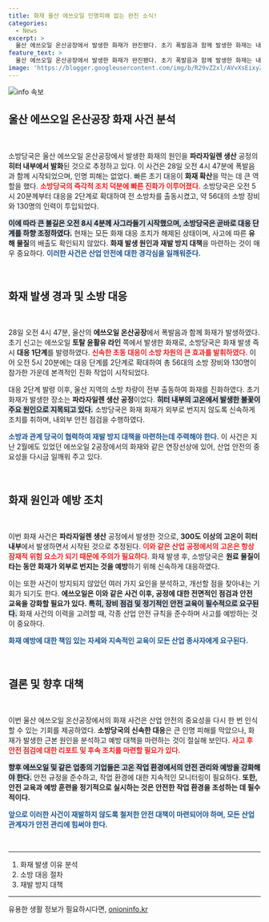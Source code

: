 ```yaml
---
title: 화재 울산 에쓰오일 인명피해 없는 완진 소식!
categories:
  - News
excerpt: >
  울산 에쓰오일 온산공장에서 발생한 화재가 완진됐다. 초기 폭발음과 함께 발생한 화재는 내부 히터에서 시작된 것으로 추정되며, 다행히 인명피해는 없었다.
feature_text: >
  울산 에쓰오일 온산공장에서 발생한 화재가 완진됐다. 초기 폭발음과 함께 발생한 화재는 내부 히터에서 시작된 것으로 추정되며, 다행히 인명피해는 없었다.
image: 'https://blogger.googleusercontent.com/img/b/R29vZ2xl/AVvXsEixyZcFfHzMRdzZMjFBmAUKJYCLCGyLL1o632UiGVXcaFdKo_bkvkuCioo0uUKlGfBVcT3P84aROyZIXSBEx3Aw5nCQ3pTgDom1WDC4m8eifvWiAmWEEVb4x6G_l8C0QH225ldMjyaFvpxGEBGNO37VmDTDMHGhJPq73UglMfDca1-0aw/s1600/blogspot.png'
---
```


<p><img src="https://blogger.googleusercontent.com/img/b/R29vZ2xl/AVvXsEixyZcFfHzMRdzZMjFBmAUKJYCLCGyLL1o632UiGVXcaFdKo_bkvkuCioo0uUKlGfBVcT3P84aROyZIXSBEx3Aw5nCQ3pTgDom1WDC4m8eifvWiAmWEEVb4x6G_l8C0QH225ldMjyaFvpxGEBGNO37VmDTDMHGhJPq73UglMfDca1-0aw/s1600/blogspot.png" alt="info 속보" /></p>

<h2 data-ke-size="size26">울산 에쓰오일 온산공장 화재 사건 분석</h2>

<p data-ke-size="size16">&nbsp;</p>

<p>소방당국은 울산 에쓰오일 온산공장에서 발생한 화재의 원인을 <strong>파라자일렌 생산</strong> 공정의 <b>히터 내부에서 발화</b>된 것으로 추정하고 있다. 이 사건은 28일 오전 4시 47분에 폭발음과 함께 시작되었으며, 인명 피해는 없었다. 빠른 초기 대응이 <strong>화재 확산</strong>을 막는 데 큰 역할을 했다. <b><span style="color: #ee2323;">소방당국의 즉각적 조치 덕분에 빠른 진화가 이루어졌다.</span></b> 소방당국은 오전 5시 20분께부터 대응을 2단계로 확대하여 전 소방차를 출동시켰고, 약 56대의 소방 장비와 130명의 인력이 투입되었다.</p>

<p><b><span style="background-color: #21538527;">이에 따라 큰 불길은 오전 8시 4분께 사그라들기 시작했으며, 소방당국은 곧바로 대응 단계를 하향 조정하였다.</span></b> 현재는 모든 화재 대응 조치가 해제된 상태이며, 사고에 따른 <strong>유해 물질</strong>의 배출도 확인되지 않았다. <strong>화재 발생 원인과 재발 방지 대책</strong>을 마련하는 것이 매우 중요하다. <b><span style="color: #1a5490;">이러한 사건은 산업 안전에 대한 경각심을 일깨워준다.</span></b></p>

<p data-ke-size="size16">&nbsp;</p>

<h2 data-ke-size="size26">화재 발생 경과 및 소방 대응</h2>

<p data-ke-size="size16">&nbsp;</p>

<p>28일 오전 4시 47분, 울산의 <b>에쓰오일 온산공장</b>에서 폭발음과 함께 화재가 발생하였다. 초기 신고는 에쓰오일 <b>토탈 윤활유 라인</b> 쪽에서 발생한 화재로, 소방당국은 화재 발생 즉시 <strong>대응 1단계</strong>를 발령하였다. <b><span style="color: #ee2323;">신속한 초동 대응이 소방 차원의 큰 효과를 발휘하였다.</span></b> 이어 오전 5시 20분에는 대응 단계를 2단계로 확대하여 총 56대의 소방 장비와 130명이 참가한 가운데 본격적인 진화 작업이 시작되었다.</p>

<p>대응 2단계 발령 이후, 울산 지역의 소방 차량이 전부 출동하여 화재를 진화하였다. 초기 화재가 발생한 장소는 <b>파라자일렌 생산 공정</b>이었다. <b><span style="background-color: #21538527;">히터 내부의 고온에서 발생한 불꽃이 주요 원인으로 지목되고 있다.</span></b> 소방당국은 화재 화재가 외부로 번지지 않도록 신속하게 조치를 취하며, 내외부 안전 점검을 수행하였다.</p>

<p><b><span style="color: #1a5490;">소방과 관계 당국이 협력하여 재발 방지 대책을 마련하는데 주력해야 한다.</span></b> 이 사건은 지난 2월에도 있었던 에쓰오일 2공장에서의 화재와 같은 연장선상에 있어, 산업 안전의 중요성을 다시금 일깨워 주고 있다.</p>

<p data-ke-size="size16">&nbsp;</p>

<h2 data-ke-size="size26">화재 원인과 예방 조치</h2>

<p data-ke-size="size16">&nbsp;</p>

<p>이번 화재 사건은 <b>파라자일렌 생산</b> 공정에서 발생한 것으로, <strong>300도 이상의 고온이 히터 내부</strong>에서 발생하면서 시작된 것으로 추정된다. <b><span style="color: #ee2323;">이와 같은 산업 공정에서의 고온은 항상 잠재적 위험 요소가 되기 때문에 주의가 필요하다.</span></b> 화재 발생 후, 소방당국은 <strong>원료 물질이 타는 동안 화재가 외부로 번지는 것을 예방</strong>하기 위해 신속하게 대응하였다.</p>

<p>이는 또한 사건이 방지되지 않았던 여러 가지 요인을 분석하고, 개선할 점을 찾아내는 기회가 되기도 한다. <b>에쓰오일은 이와 같은 사건 이후, 공정에 대한 전면적인 점검과 안전 교육을 강화할 필요가 있다.</b> <b><span style="background-color: #21538527;">특히, 장비 점검 및 정기적인 안전 교육이 필수적으로 요구된다.</span></b> 화재 사건의 이력을 고려할 때, 각종 산업 안전 규칙을 준수하며 사고를 예방하는 것이 중요하다.</p>

<p><b><span style="color: #1a5490;">화재 예방에 대한 책임 있는 자세와 지속적인 교육이 모든 산업 종사자에게 요구된다.</span></b></p>

<p data-ke-size="size16">&nbsp;</p>

<h2 data-ke-size="size26">결론 및 향후 대책</h2>

<p data-ke-size="size16">&nbsp;</p>

<p>이번 울산 에쓰오일 온산공장에서의 화재 사건은 산업 안전의 중요성을 다시 한 번 인식할 수 있는 기회를 제공하였다. <strong>소방당국의 신속한 대응</strong>은 큰 인명 피해를 막았으나, 화재가 발생한 근본 원인을 분석하고 예방 대책을 마련하는 것이 절실해 보인다. <b><span style="color: #ee2323;">사고 후 안전 점검에 대한 리포트 및 후속 조치를 마련할 필요가 있다.</span></b></p>

<p><b><span style="background-color: #21538527;">향후 에쓰오일 및 같은 업종의 기업들은 고온 작업 환경에서의 안전 관리와 예방을 강화해야 한다.</span></b> 안전 규정을 준수하고, 작업 환경에 대한 지속적인 모니터링이 필요하다. <b>또한, 안전 교육과 예방 훈련을 정기적으로 실시하는 것은 안전한 작업 환경을 조성하는 데 필수적이다.</b></p>

<p><b><span style="color: #1a5490;">앞으로 이러한 사건이 재발하지 않도록 철저한 안전 대책이 마련되어야 하며, 모든 산업 관계자가 안전 관리에 힘써야 한다.</span></b></p>

<p data-ke-size="size16">&nbsp;</p>

<hr>

<ol>
<li>화재 발생 이유 분석</li>
<li>소방 대응 절차</li>
<li>재발 방지 대책</li>
</ol>

<hr>
유용한 생활 정보가 필요하시다면, <a href="https://onioninfo.kr" rel="dofollow">onioninfo.kr</a>


